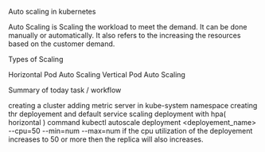  Auto scaling in kubernetes

 Auto Scaling is Scaling the workload to meet the demand. It can be done manually or automatically.
 It also refers to the increasing the resources based on the customer demand.

 Types of Scaling 

 Horizontal Pod Auto Scaling 
 Vertical Pod Auto Scaling
 

 Summary of today task / workflow

 creating a cluster 
 adding metric server in kube-system namespace 
 creating thr deployement and default service 
 scaling deployment with hpa( horizontal ) 
 command kubectl autoscale deployment <deployement_name> --cpu=50 --min=num --max=num 
                  if the cpu utilization of the deployement increases to 50 or more then the replica will also increases.

                  